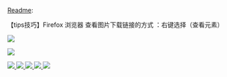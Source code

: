 [Readme]():

【tips技巧】Firefox 浏览器 查看图片下载链接的方式 ：右键选择（查看元素）

<p><a href="https://github.com/taoste/taoste.github.io/issues/1" title="[Note] : ??? 科学上网 / hosts · Issue #1 · taoste/taoste.github.io"><img src="https://img.shields.io/badge/苦撑-待变-brightgreen.svg"/> </p> 
  
<p><a href="https://ssl.gstatic.com/support/content/images/static/homepage_header_background.svg" title="【好图】Google Chrome帮助 https://support.google.com/chrome/?p=help&ctx=keyboard#topic=7438008">
<img src="https://ssl.gstatic.com/support/content/images/static/homepage_header_background.svg?raw=true"/></p>

<img src="https://github.com/taoste/Hello-World/blob/master/images/生食.png?raw=true"/>

<img src="https://github.com/taoste/Hello-World/blob/master/images/中医阴阳五行.jpg?raw=true"/>

<img src="https://github.com/taoste/Hello-World/blob/master/images/指压经穴点图.jpg?raw=true"/>

<img src="https://github.com/taoste/Hello-World/blob/master/images/get.jpg?raw=true"/>

<img src="https://github.com/taoste/Hello-World/blob/master/images/87120.jpg?raw=true"/>


